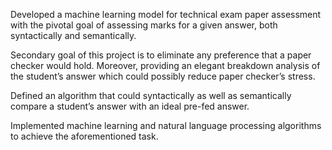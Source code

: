 Developed a machine learning model for technical exam paper assessment with the pivotal goal of
assessing marks for a given answer, both syntactically and semantically.	

Secondary goal of this project is to eliminate any preference that a paper checker would hold. Moreover,
providing an elegant breakdown analysis of the student’s answer which could possibly reduce paper
checker’s stress.	

Defined an algorithm that could syntactically as well as semantically compare a student’s answer with an
ideal pre-fed answer.	

Implemented machine learning and natural language processing algorithms to achieve the aforementioned task.
